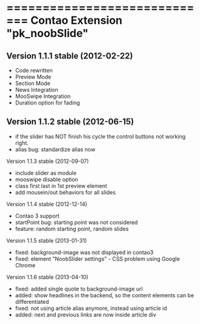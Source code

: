 =============================
Contao Extension "pk_noobSlide"
=============================

Version 1.1.1 stable (2012-02-22)
---------------------------------
- Code rewritten
- Preview Mode
- Section Mode
- News Integration
- MooSwipe Integration
- Duration option for fading

Version 1.1.2 stable (2012-06-15)
---------------------------------
- if the slider has NOT finish his cycle the control buttons not working right.
- alias bug: standardize alias now

Version 1.1.3 stable (2012-09-07)
- include slider as module
- mooswipe disable option
- class first last in 1st preview element
- add mousein/out behaviors for all slides

Version 1.1.4 stable (2012-12-14)
- Contao 3 support
- startPoint bug: starting point was not considered
- feature: random starting point, random slides

Version 1.1.5 stable (2013-01-31)
- fixed: background-image was not displayed in contao3
- fixed: element "NoobSlider settings" - CSS problem using Google Chrome

Version 1.1.6 stable (2013-04-10)
- fixed: added single quote to background-image url
- added: show headlines in the backend, so the content elements can be differentiated
- fixed: not using article alias anymore, instead using article id
- added: next and previous links are now inside article div